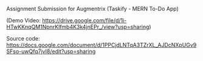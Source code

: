 

Assignment Submission for Augmentrix (Taskify - MERN To-Do App)

(Demo Video: https://drive.google.com/file/d/1i-HTwKKnqQM1NpnrKlfmb4K3k4jnEPr_/view?usp=sharing)

Source code: https://docs.google.com/document/d/1PPCjdLNTqA3TZrXL_AJDcNXpUGv9SFso-uwQfq7jvI8/edit?usp=sharing


